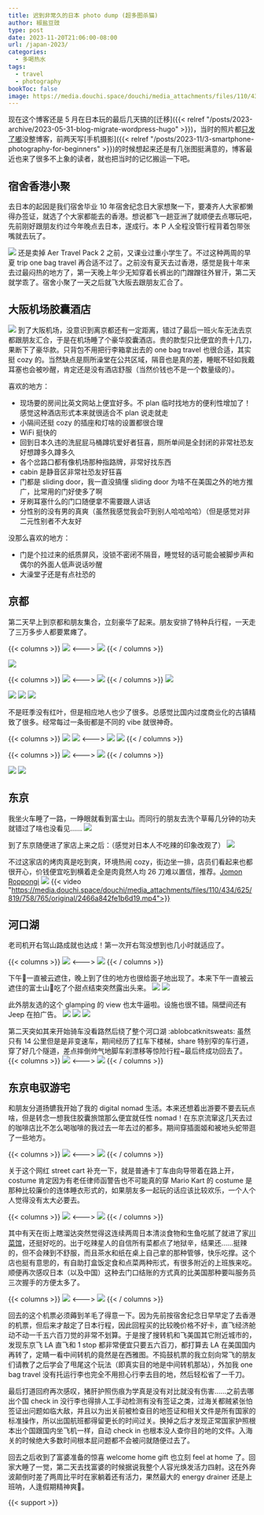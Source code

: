 ```yaml
---
title: 迟到非常久的日本 photo dump (超多图杀猫)
author: 椒盐豆豉
type: post
date: 2023-11-20T21:06:00-08:00
url: /japan-2023/
categories:
  - 多喝热水
tags:
  - travel
  - photography
bookToc: false
image: https://media.douchi.space/douchi/media_attachments/files/110/439/909/252/381/103/original/1a4732acf831779c.jpeg
---
```


现在这个博客还是 5 月在日本玩的最后几天搞的[迁移]({{< relref "/posts/2023-archive/2023-05-31-blog-migrate-wordpress-hugo" >}})，当时的照片都[只发了嘟](https://douchi.space/deck/@mtfront/110392141673002244)没整博客，前两天写[手机摄影]({{< relref "/posts/2023-11/3-smartphone-photography-for-beginners" >}})的时候想起来还是有几张图挺满意的，博客最近也来了很多不上象的读者，就也把当时的记忆搬运一下吧。

<!--more-->

## 宿舍香港小聚
去日本的起因是我们宿舍毕业 10 年宿舍纪念日大家想聚一下，要凑齐人大家都懒得办签证，就选了个大家都能去的香港。想说都飞一趟亚洲了就顺便去点哪玩吧，先前刚好跟朋友约过今年晚点去日本，遂成行。本 P 人全程没管行程背着包带张嘴就去玩了。

![](https://media.douchi.space/douchi/media_attachments/files/110/405/966/225/347/269/original/e69ae419c23373e6.jpeg)
还是卖掉 Aer Travel Pack 2 之前，又课业过重小学生了。不过这种两周的早夏 trip one bag travel 再合适不过了。之前没有夏天去过香港，感觉是我十年来去过最闷热的地方了，第一天晚上年少无知穿着长裤出的门蹭蹭往外冒汗，第二天就学乖了。宿舍小聚了一天之后就飞大阪去跟朋友汇合了。

## 大阪机场胶囊酒店
![](https://media.douchi.space/douchi/media_attachments/files/110/407/243/349/782/088/original/d83392d9ae26020d.jpeg)
到了大阪机场，没意识到离京都还有一定距离，错过了最后一班火车无法去京都跟朋友汇合，于是在机场睡了个豪华胶囊酒店。贵的款型只比便宜的贵十几刀，果断下了豪华款。只背包不用把行李箱拿出去的 one bag travel 也很合适，其实挺 cozy 的。当然缺点是厕所澡堂在公共区域，隔音也是真的差，睡眠不轻如我戴耳塞也会被吵醒，肯定还是没有酒店舒服（当然价钱也不是一个数量级的）。

喜欢的地方：
- 现场要的房间比英文网站上便宜好多。不 plan 临时找地方的便利性增加了！感觉这种酒店形式本来就很适合不 plan 说走就走
- 小隔间还挺 cozy 的插座和灯啥的设置都很合理
- WiFi 挺快的
- 回到日本久违的洗屁屁马桶蹲坑爱好者狂喜，厕所单间是全封闭的非常社恐友好想蹲多久蹲多久
- 各个岔路口都有像机场那种指路牌，非常好找东西
- cabin 是静音区非常社恐友好狂喜
- 门都是 sliding door，我一直没搞懂 sliding door 为啥不在美国之外的地方推广，比常用的门好使多了啊
- 牙刷耳塞什么的门口随便拿不需要跟人讲话
- 分性别的没有男的真爽（虽然我感觉我会吓到别人哈哈哈哈）（但是感觉对非二元性别者不大友好

没那么喜欢的地方：
- 门是个拉过来的纸质屏风，没锁不密闭不隔音，睡觉轻的话可能会被脚步声和偶尔的外面人低声说话吵醒
- 大澡堂子还是有点社恐的

## 京都
第二天早上到京都和朋友集合，立刻豪华了起来。朋友安排了特种兵行程，一天走了三万多步人都要累瘫了。

{{< columns >}}
![](https://media.douchi.space/douchi/media_attachments/files/110/410/310/005/743/363/original/674b512149a0b627.jpeg)
<--->
![](https://media.douchi.space/douchi/media_attachments/files/110/422/777/271/340/729/original/09439b17d3e4c967.jpeg)
{{< / columns >}}

![](https://media.douchi.space/douchi/media_attachments/files/110/412/406/592/888/556/original/c2fefb97c078bbea.jpeg)

{{< columns >}}
![](https://media.douchi.space/douchi/media_attachments/files/110/412/406/661/629/520/original/d9f6acbeeb50255c.jpeg)
<--->
![](https://media.douchi.space/douchi/media_attachments/files/110/412/406/605/428/667/original/9fc02d7c2d60c32c.jpeg)
{{< / columns >}}
![](https://media.douchi.space/douchi/media_attachments/files/110/412/406/735/031/486/original/d2cf88bd59fae6f5.jpeg)

![](https://media.douchi.space/douchi/media_attachments/files/110/422/777/246/952/756/original/ce4ec6456e996fbb.jpeg)
![](https://media.douchi.space/douchi/media_attachments/files/110/422/777/207/706/310/original/0c00c6e06159c10c.jpeg)
![](https://media.douchi.space/douchi/media_attachments/files/110/422/777/158/323/742/original/b3492d69680125c5.jpeg)


不是旺季没有红叶，但是相应地人也少了很多。总感觉比国内过度商业化的古镇精致了很多。经常每过一条街都是不同的 vibe 就很神奇。

{{< columns >}}
![](https://media.douchi.space/douchi/media_attachments/files/110/422/839/772/753/170/original/6821e535011e9fdf.jpeg)
![](https://media.douchi.space/douchi/media_attachments/files/110/422/839/646/607/287/original/91acaf97532481b3.jpeg)
<--->
![](https://media.douchi.space/douchi/media_attachments/files/110/422/839/545/180/170/original/d2230d9c0b10166c.jpeg)
![](https://media.douchi.space/douchi/media_attachments/files/110/422/839/787/805/015/original/9edc5a706dec2392.jpeg)
{{< / columns >}}

{{< columns >}}
![](https://media.douchi.space/douchi/media_attachments/files/110/422/850/058/235/673/original/99f6cecde756bacb.jpeg)
<--->
![](https://media.douchi.space/douchi/media_attachments/files/110/422/850/297/159/771/original/c164865cf6b3635f.jpeg)
{{< / columns >}}

![](https://media.douchi.space/douchi/media_attachments/files/110/422/850/007/301/778/original/9c9a542cdea62a6c.jpeg)
![](https://media.douchi.space/douchi/media_attachments/files/110/422/849/977/494/529/original/9e321745a9694754.jpeg)

## 东京
我坐火车睡了一路，一睁眼就看到富士山。而同行的朋友去洗个草莓几分钟的功夫就错过了啥也没看见……
![](https://media.douchi.space/douchi/media_attachments/files/110/427/771/172/497/656/original/e16dd8b96766033c.jpeg)

到了东京随便进了家店上来之后：（感觉对日本人不吃辣的印象改观了）
![](https://media.douchi.space/douchi/media_attachments/files/110/434/160/853/974/942/original/df3850c3ec345a6d.jpeg)

不过这家店的烤肉真是吃到爽，环境热闹 cozy，街边坐一排，店员们看起来也都很开心，价钱便宜吃到横着走全是肉竟然人均 26 刀难以置信，推荐。[Jomon Roppongi](https://maps.app.goo.gl/SWGL3TaNXTXjwh7L7)
![](https://media.douchi.space/douchi/media_attachments/files/110/434/260/121/445/836/original/2289428af840b733.jpeg)
{{< video "https://media.douchi.space/douchi/media_attachments/files/110/434/625/819/758/765/original/2466a842fe1b6d19.mp4">}}

## 河口湖
老司机开右驾山路成就也达成！第一次开右驾没想到也几小时就适应了。

{{< columns >}}
![](https://media.douchi.space/douchi/media_attachments/files/110/439/819/129/845/331/original/7890074fb8decd12.jpeg)
<--->
![](https://media.douchi.space/douchi/media_attachments/files/110/439/909/346/960/384/original/5548701b374af3e7.jpeg)
{{< / columns >}}

下午🗻一直被云遮住，晚上到了住的地方也很给面子地出现了。本来下午一直被云遮住的富士山🗻吃了个甜点结束突然露出头来。
![](https://media.douchi.space/douchi/media_attachments/files/110/439/895/839/781/747/original/43e028720aebd710.jpeg)
![](https://media.douchi.space/douchi/media_attachments/files/110/439/908/887/824/235/original/03466287f79d8b97.jpeg)

此外朋友选的这个 glamping 的 view 也太牛逼啦。设施也很不错。隔壁间还有 Jeep 在拍广告。
![](https://media.douchi.space/douchi/media_attachments/files/110/439/909/252/381/103/original/1a4732acf831779c.jpeg)
![](https://media.douchi.space/douchi/media_attachments/files/110/440/576/888/201/920/original/9894d0dd8e9d511b.jpeg)
![](https://media.douchi.space/douchi/media_attachments/files/110/443/508/068/427/001/original/ad03fe3907451f5b.jpeg)

第二天突如其来开始骑车没看路然后绕了整个河口湖 :ablobcatknitsweats: 虽然只有 14 公里但是是非变速车，期间经历了扛车下楼梯，share 特别窄的车行道，穿了好几个隧道，差点摔倒帅气地脚车刹漂移等惊险行程~最后终成功回去了。
{{< columns >}}
![](https://media.douchi.space/douchi/media_attachments/files/110/444/367/695/069/966/original/768dfa7f759f5aa8.jpeg)
<--->
![](https://media.douchi.space/douchi/media_attachments/files/110/444/369/798/780/278/original/752e945430b77d43.jpeg)
{{< / columns >}}

## 东京电驭游宅

和朋友分道扬镳我开始了我的 digital nomad 生活。本来还想着出游要不要去玩点啥，但是转念一想我住胶囊旅馆那么便宜就任性 nomad！在东京流窜这几天去过的咖啡店比不怎么喝咖啡的我过去一年去过的都多。期间穿插面姬和被地头蛇带逛了一些地方。

{{< columns >}}
![](https://media.douchi.space/douchi/media_attachments/files/110/463/006/383/079/915/original/11ac54342b2fe5c2.jpeg)
<--->
![](https://media.douchi.space/douchi/media_attachments/files/110/458/145/641/063/356/original/d1acd63a81390d3b.jpeg)
{{< / columns >}}

关于这个网红 street cart 补充一下，就是普通卡丁车由向导带着在路上开，costume 肯定因为有老任律师函警告也不可能真的穿 Mario Kart 的 costume 是那种比较廉价的连体睡衣形式的，如果朋友多一起玩的话应该比较欢乐，一个人个人觉得没有太大必要去。

{{< columns >}}
![](https://media.douchi.space/douchi/media_attachments/files/110/461/771/065/325/595/original/bdafccfebca19b3b.jpeg)
<--->
![](https://media.douchi.space/douchi/media_attachments/files/110/458/174/881/379/628/original/ac37f12f5bd79c8e.jpeg)
{{< / columns >}}

其中有天在街上瞎溜达突然觉得这连续两周日本清淡食物和生鱼吃腻了就进了家[川菜馆](https://goo.gl/maps/rkUL4Q8Wa5Dx5D9v6)，还挺好吃的。出于吃辣星人的自信所有菜都点了地狱辛，结果还……挺辣的，但不会辣到不舒服，而且茶水和纸在桌上自己拿的那种管够，快乐吃撑。这个店也挺有意思的，有自助打盒饭定食和点菜两种形式，有很多附近的上班族来吃。顺便再次感叹日本（以及中国）这种去门口结账的方式真的比美国那种要叫服务员三次握手的方便太多了。

{{< columns >}}
![](https://media.douchi.space/douchi/media_attachments/files/110/461/662/304/995/289/original/5ef2ad035d7d2bbc.png)
<--->
![](https://media.douchi.space/douchi/media_attachments/files/110/461/658/384/744/575/original/19acb40e14948ec4.png)
{{< / columns >}}

回去的这个机票必须薅到羊毛了得意一下。因为先前按宿舍纪念日早早定了去香港的机票，但后来才敲定了日本行程，因此回程买的比较晚价格不好卡，直飞经济舱动不动一千五六百刀觉的非常不划算。于是搜了搜转机和飞美国其它附近城市的，发现东京飞 LA 直飞和 1 stop 都非常便宜只要五六百刀，都打算去 LA 在美国国内再转了，定睛一看中间转机的竟然是在西雅图。不捣鼓机票的我立刻向常飞的朋友们请教了之后学会了甩尾这个玩法（即真实目的地是中间转机那站），外加我 one bag travel 没有托运行李也完全不用担心行李去目的地，然后轻松省了一千刀。

最后打道回府再次感叹，猪肝护照伤痕为学真是没有对比就没有伤害……之前去哪出个国 check in 没行李也得排人工手动检测有没有签证之类，过海关都贼紧张怕签证出问题如临大敌，并且以为出关前被检查目的地签证和相关文件是所有国家的标准操作，所以出国航班都得留更长的时间过关。换掉之后才发现正常国家护照根本出个国跟国内坐飞机一样，自动 check in 也根本没人查你目的地的文件。入海关的时候绝大多数时间根本屁问题都不会被问就随便过去了。

回去之后收到了富婆准备的惊喜 welcome home gift 也立刻 feel at home 了。回家大睡了一觉，第二天去找富婆的时候据说我整个人容光焕发活力四射。这在外奔波颠倒时差了两周比平时在家躺着还有活力，果然最大的 energy drainer 还是上班呐，人逢假期精神爽🤣。

{{< support >}}